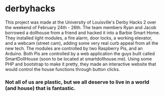 # derbyhacks

This project was made at the University of Louisville's Derby Hacks 2 over the weekend of February 24th - 26th. The team members Ryan and Jacob borrowed a dollhouse from a friend and hacked it into a Barbie Smart Home. They installed light modules, a fire alarm, door locks, a working elevator, and a webcam (street cam), adding some very real curb appeal from all the new tech. The modules are controlled by two Raspberry Pis, and an Arduino. Both Pis are controlled by a web application the guys built called SmartDollHouse (soon to be located at smartdollhouse.me). Using some PHP and bootstrap to make it pretty, they made an interactive website that would control the house functions through button clicks.

### Not all of us are plastic, but we all deserve to live in a world (and house) that is fantastic.
